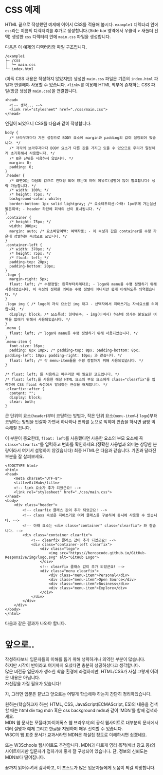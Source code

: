 # CSS 예제
HTML 끝으로 작성했던 예제에 이어서 CSS를 적용해 봅시다.
`example1` 디렉터리 안에 `css`라는 이름의 디렉터리를 추가로 생성합니다.(Side bar 영역에서 우클릭 > 새폴더 선택)
생성한 `css` 디렉터리 안에 `main.css` 파일을 생성합니다.

다음은 이 예제의 디렉터리와 파일 구조입니다.
  
```
/example1
├─ /css
│  └─ main.css
└─ index.html
```
  
(아직 CSS 내용은 작성하지 않았지만) 생성한 `main.css` 파일은 기존의 `index.html` 파일과 연결해야 사용할 수 있습니다.
`<link>`를 이용해 HTML 외부에 존재하는 CSS 파일(방금 생성한 `main.css`)을 연결합니다.  
  
```
<head>
  <!-- 생략... -->
  <link rel="stylesheet" href="./css/main.css">
</head>
```
  
연결이 되었으니 CSS를 다음과 같이 작성합니다.  
```
body {
  /* 브라우저마다 기본 설정으로 BODY 요소에 margin과 padding의 값이 설정되어 있습니다. */
  /* 각각의 브라우저마다 BODY 요소가 다른 값을 가지고 있을 수 있으므로 우리가 일정하게 초기화해서 사용합니다. */
  /* 0은 단위를 사용하지 않습니다. */
  margin: 0;
  padding: 0;
}
.header {
  /* 화면에는 다음의 값으로 랜더링 되어 있는데 여러 이유로(설명이 많이 필요합니다) 생략 가능합니다. */
  /* width: 100%; */
  /* height: 75px; */
  background-color: white;
  border-bottom: 1px solid lightgray; /* 요소테두리선-아래: 1px두께 가는실선 밝은회색; - header 하단에 회색의 선이 표시됩니다. */
}
.container {
  /* height: 75px; */
  width: 980px;
  margin: auto; /* 요소바깥여백: 여백자동; - 이 속성과 값은 container를 수평 가운데 정렬하는 속성으로 쓰입니다. */
}
.container-left {
  /* width: 370px; */
  /* height: 75px; */
  /* float: left; */
  padding-top: 20px;
  padding-bottom: 20px;
}
.logo {
  margin-right: 5px;
  float: left; /* 수평정렬: 왼쪽부터차례대로; - logo와 menu를 수평 정렬하기 위해 사용되었습니다. 이 속성의 정확한 의미는 수평 정렬이 아니지만 쉽게 이해하도록 의역했습니다. */
}
.logo img { /* logo의 자식 요소인 img 태그 - 선택자에서 띄어쓰기는 자식요소를 의미합니다. */
  display: block; /* 요소특성: 형태위주; - img(이미지) 하단에 생기는 불필요한 여백을 없애기 위해서 사용되었습니다. */
}
.menu {
  float: left; /* logo와 menu를 수평 정렬하기 위해 사용되었습니다. */
}
.menu-item {
  font-size: 16px;
  padding: 8px 10px; /* padding-top: 8px; padding-bottom: 8px; padding-left: 10px; padding-right: 10px; 과 같습니다. */
  float: left; /* 각 menu-item들을 수평 정렬하기 위해 사용되었습니다. */
}

/* float: left; 를 사용하고 마무리할 때 필요한 코드입니다. */
/* float: left;를 사용한 해당 HTML 요소의 부모 요소에게 class="clearfix"를 입력하여 CSS float 속성에서 발생하는 현상을 해제합니다. */
.clearfix::after {
  content: "";
  display: block;
  clear: both;
}
```
큰 단위의 요소(`header`)부터 코딩하는 방법과, 작은 단위 요소(`menu-item`나 `logo`)부터 코딩하는 방법을 번갈아 가면서 하나하나 변화를 눈으로 익히며 연습을 하시면 금방 익숙해질 겁니다.

이 부분이 중요한데, `float: left`를 사용했다면 사용한 요소의 부모 요소에 꼭 `class="clearfix"`를 입력하고 변화를 확인하세요.(정확한 사용법과 의미는 상당한 분량이라서 여기서 설명하지 않겠습니다)
최종 HTML은 다음과 같습니다. 기존과 달라진 부분을 잘 살펴보세요.
```
<!DOCTYPE html>
<html>
<head>
    <meta charset="UTF-8">
    <title>GitHub</title>
    <!-- link 요소가 추가 되었군요! -->
    <link rel="stylesheet" href="./css/main.css">
</head>
<body>
    <div class="header">
        <!-- clearfix 클래스 값이 추가 되었군요! -->
        <!-- class 속성은 띄어쓰기로 여러 클래스를 구분하여 동시에 사용할 수 있습니다. -->
        <!-- 아래 요소는 <div class="container" class="clearfix"> 와 같습니다. -->
        <div class="container clearfix">
            <!-- clearfix 클래스 값이 추가 되었군요! -->
            <div class="container-left clearfix">
                <div class="logo">
                    <img src="https://heropcode.github.io/GitHub-Responsive/img/logo.svg" alt="GitHub Logo">
                </div>
                <!-- clearfix 클래스 값이 추가 되었군요! -->
                <div class="menu clearfix">
                    <div class="menu-item">Personal</div>
                    <div class="menu-item">Open Source</div>
                    <div class="menu-item">Business</div>
                    <div class="menu-item">Explore</div>
                </div>
            </div>
        </div>
    </div>
</body>
</html>
```
다음과 같은 결과가 나와야 합니다.

# 앞으로..
작성하다보니 입문자들의 이해를 돕기 위해 생략하거나 의역한 부분이 많습니다.  
하지만 시작이 반이라고 여기까지 오셨다면 충분히 성공하셨다고 생각합니다.  
많은 비전공 입문자가 생소한 학습 환경에 좌절하지만, HTML/CSS가 사실 그렇게 어려운 내용은 아닙니다.  
자신감을 가질 필요가 있습니다!  
  
자, 그러면 입문은 끝났고 앞으로는 어떻게 학습해야 하는지 간단히 정리하겠습니다.  
  
원하는(학습하고자 하는) HTML, CSS, JavaScript(ECMAScript, ES)의 내용을 검색할 때는 html div tag mdn 혹은 css background mdn과 같이 ‘MDN’를 함께 검색하세요.  
MDN 웹 문서는 모질라(파이어폭스 웹 브라우저)의 공식 웹사이트로 대부분의 문서에서 여러 설명과 예제 그리고 한글을 지원하며 매우 신뢰할 수 있습니다.  
W3C의 웹 표준 문서가 교과서라면 MDN은 해설집 정도로 이해하시면 쉽겠네요.  
  
또는 W3Schools 웹사이트도 추천합니다. MDN과 다르게 영리 목적(배너 광고 등)의 사이트이지만 입문자가 접하기에 좋게 잘 구성되어 있습니다. 단, 정보의 신뢰도는 MDN보다 떨어집니다.  
  
끝까지 읽어주셔서 감사하고, 이 포스트가 많은 입문자들에게 도움이 되길 희망합니다.  
